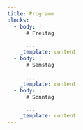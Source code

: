 ```yaml
---
title: Programm
blocks:
  - body: |
      # Freitag

      ...
    _template: content
  - body: |
      # Samstag

      ...
    _template: content
  - body: |
      # Sonntag

      ...
    _template: content
---
```









